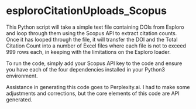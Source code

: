 # esploroCitationUploads_Scopus
This Python script will take a simple text file containing DOIs from Esploro and loop through them using the Scopus API to extract citation counts. Once it has looped through the file, it will transfer the DOI and the Total Citation Count into a number of Excel files where each file is not to exceed 999 rows each, in keeping with the limitations on the Esploro loader.

To run the code, simply add your Scopus API key to the code and ensure you have each of the four dependencies installed in your Python3 environment.

Assistance in generating this code goes to Perplexity.ai. I had to make some adjustments and corrections, but the core elements of this code are API generated.
